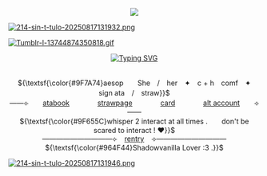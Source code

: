<p align="center"> 
    <p align="center">
<img src="https://komarev.com/ghpvc/?username=FoolsUmbra&appledeception=flat-square&color=9F7A74&label=^w^+++"/>
        
[![214-sin-t-tulo-20250817131932.png](https://i.postimg.cc/zBzKdLt3/214-sin-t-tulo-20250817131932.png)](https://postimg.cc/Z9QWnqhh)
 
[![Tumblr-l-13744874350818.gif](https://i.postimg.cc/NLq0zSsb/Tumblr-l-13744874350818.gif)](https://postimg.cc/T50GykWW)
</p>

<p align="center">
<a href="https://git.io/typing-svg"><img src="https://readme-typing-svg.demolab.com?font=Permanent+Marker&pause=1000&color=9AA65F&center=true&vCenter=true&width=500&height=36&lines=%22I+will+heal+your+wounds%22" alt="Typing SVG" /></a>
</p>

<p align="center">
   <br> ${\textsf{\color{#9F7A74}aesop　　She　/　her　✦　c + h　comf　✦　sign ata　/　straw}}$ 
 <br>
  ——⟣　　<a href="https://foolsumbra.atabook.org/">atabook</a>　　　　<a href="https://foolsumbra.straw.page">strawpage</a>　　　　<a href="https://hallooangeredfisheh.carrd.co">card</a>　　　　<a href="https://github.com/appledeception">alt account</a>　　⟢——
     <br> ${\textsf{\color{#9F655C}whisper 2 interact at all times .　　don't be scared to interact ! ♥}}$ 
 <br>
   ——————————⟣⠀ <a href="https://rentry.co/FoolsUmbra">rentry</a> ⠀⟢——————————
         <br> ${\textsf{\color{#964F44}Shadowvanilla Lover :3 .}}$ 
 <br>
  </p>

<p align="center">
    
[![214-sin-t-tulo-20250817131946.png](https://i.postimg.cc/gjfwPrDV/214-sin-t-tulo-20250817131946.png)](https://postimg.cc/9wYXdms0)
</p>


<p align="center">
